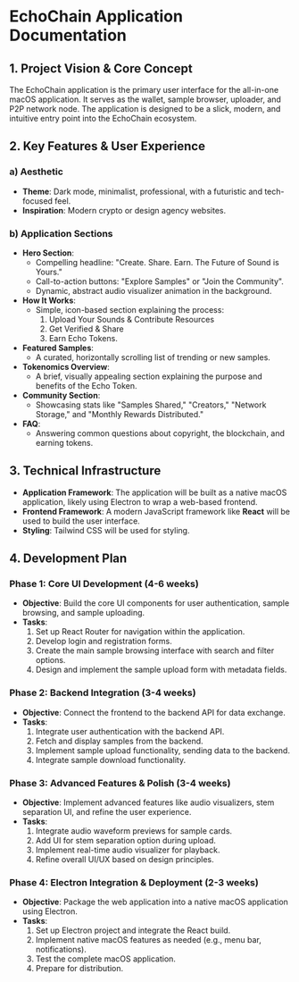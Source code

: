 # EchoChain Application Documentation

## 1. Project Vision & Core Concept

The EchoChain application is the primary user interface for the all-in-one macOS application. It serves as the wallet, sample browser, uploader, and P2P network node. The application is designed to be a slick, modern, and intuitive entry point into the EchoChain ecosystem.

## 2. Key Features & User Experience

### a) Aesthetic

*   **Theme**: Dark mode, minimalist, professional, with a futuristic and tech-focused feel.
*   **Inspiration**: Modern crypto or design agency websites.

### b) Application Sections

*   **Hero Section**: 
    *   Compelling headline: "Create. Share. Earn. The Future of Sound is Yours."
    *   Call-to-action buttons: "Explore Samples" or "Join the Community".
    *   Dynamic, abstract audio visualizer animation in the background.
*   **How It Works**: 
    *   Simple, icon-based section explaining the process: 
        1. Upload Your Sounds & Contribute Resources
        2. Get Verified & Share
        3. Earn Echo Tokens.
*   **Featured Samples**: 
    *   A curated, horizontally scrolling list of trending or new samples.
*   **Tokenomics Overview**: 
    *   A brief, visually appealing section explaining the purpose and benefits of the Echo Token.
*   **Community Section**: 
    *   Showcasing stats like "Samples Shared," "Creators," "Network Storage," and "Monthly Rewards Distributed."
*   **FAQ**: 
    *   Answering common questions about copyright, the blockchain, and earning tokens.

## 3. Technical Infrastructure

*   **Application Framework**: The application will be built as a native macOS application, likely using Electron to wrap a web-based frontend.
*   **Frontend Framework**: A modern JavaScript framework like **React** will be used to build the user interface.
*   **Styling**: Tailwind CSS will be used for styling.

## 4. Development Plan

### Phase 1: Core UI Development (4-6 weeks)

*   **Objective**: Build the core UI components for user authentication, sample browsing, and sample uploading.
*   **Tasks**:
    1.  Set up React Router for navigation within the application.
    2.  Develop login and registration forms.
    3.  Create the main sample browsing interface with search and filter options.
    4.  Design and implement the sample upload form with metadata fields.

### Phase 2: Backend Integration (3-4 weeks)

*   **Objective**: Connect the frontend to the backend API for data exchange.
*   **Tasks**:
    1.  Integrate user authentication with the backend API.
    2.  Fetch and display samples from the backend.
    3.  Implement sample upload functionality, sending data to the backend.
    4.  Integrate sample download functionality.

### Phase 3: Advanced Features & Polish (3-4 weeks)

*   **Objective**: Implement advanced features like audio visualizers, stem separation UI, and refine the user experience.
*   **Tasks**:
    1.  Integrate audio waveform previews for sample cards.
    2.  Add UI for stem separation option during upload.
    3.  Implement real-time audio visualizer for playback.
    4.  Refine overall UI/UX based on design principles.

### Phase 4: Electron Integration & Deployment (2-3 weeks)

*   **Objective**: Package the web application into a native macOS application using Electron.
*   **Tasks**:
    1.  Set up Electron project and integrate the React build.
    2.  Implement native macOS features as needed (e.g., menu bar, notifications).
    3.  Test the complete macOS application.
    4.  Prepare for distribution.
